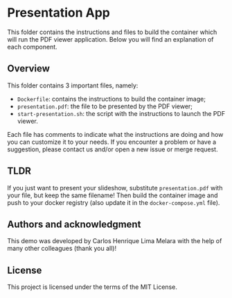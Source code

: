 # Presentation App
This folder contains the instructions and files to build the container which
will run the PDF viewer application. Below you will find an explanation of each
component.

## Overview
This folder contains 3 important files, namely:
- `Dockerfile`: contains the instructions to build the container image;
- `presentation.pdf`: the file to be presented by the PDF viewer;
- `start-presentation.sh`: the script with the instructions to launch the PDF
  viewer.

Each file has comments to indicate what the instructions are doing and how you
can customize it to your needs. If you encounter a problem or have a
suggestion, please contact us and/or open a new issue or merge request.

## TLDR
If you just want to present your slideshow, substitute `presentation.pdf` with
your file, but keep the same filename! Then build the container image and push
to your docker registry (also update it in the `docker-compose.yml` file).

## Authors and acknowledgment
This demo was developed by Carlos Henrique Lima Melara with the help of many
other colleagues (thank you all)!

## License
This project is licensed under the terms of the MIT License.
